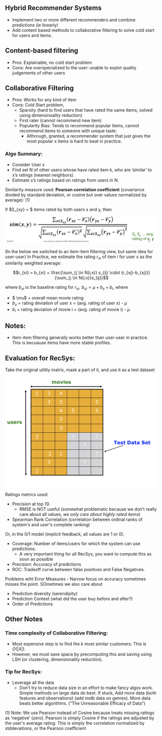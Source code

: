 ## Hybrid Recommender Systems
 - Implement two or more different recommenders and combine predictions (ie linearly)
 - Add content based methods to collaborative fitlering to solve cold start for users and items.

## Content-based filtering

 - Pros: Explainable, no cold start problem 
 - Cons: Are overspecialized to the user: unable to explot quality judgements of other users

## Collaborative Filtering
- Pros: Works for any kind of item
- Cons: Cold Start problem,
  - Sparsity (hard to find users that have rated the same items, solved using dimensinoality reduction)
  - First rater (cannot recommend new item)
  - Popularity Bias: Tends to recommend popular items, cannot recommend items to someone with unique taste.
    - Althrough, granted, a recommender system that just gives the most popular x items is hard to beat in practice.
### Algo Summary: 
 - Consider User x
 - Find set N of other users whose have rated item k, who are ’similar’ to x’s ratings (nearest neighbors).
 - Estimate x’s ratings based on ratings from users in N.
  
Similarity measure used: **Pearson correlation coefficient** (covariance divided by standard deviation, or cosine but over values normalized by average): (1)

If $S_{xy} = $ items rated by both users x and y, then

![Screenshot 2019-10-25 at 4.55.40 PM.png](/assets/blog_resources/358EC6597BF13C67062143B8E7B8357B.png)

(In the below we switched to an item-item filtering view, but same idea for user-user)
In Practice, we estimate the rating $r_{xi}$ of item i for user x as the similarity weighted average:

$$r_{xi} = b_{xi} + \frac{\sum_{j \in N(i;x)} s_{ij} \cdot (r_{xj}-b_{xj})} {\sum_{j \in N(i;x)}s_{ij}}$$

where $b_{xi}$ is the baseline rating for $r_{xi}$.
$b_{xi} = \mu + b_x + b_i$, where
 - $ \mu$ = overall mean movie rating
 - $b_x$ = rating deviation of user x = (avg. rating of user x) - $\mu$
 - $b_i$ = rating deviation of movie i = (avg. rating of movie i) - $\mu$
 
## Notes: 
  - Item-item filtering generally works better than user-user in practice. This is becuause items have more stable profiles.

## Evaluation for RecSys:

Take the original utility matrix, mask a part of it, and use it as a test dataset

![Screenshot 2019-10-25 at 5.16.36 PM.png](/assets/blog_resources/19759B2080575CAACD7E8ED02703FDD7.png)

Ratings metrics used:
  - Precision at top 10.
    - RMSE is NOT useful (somewhat problematic because we don’t really care about all values, _we only care about highly rated items_)
  - Spearman Rank Correlation (correlation between ordinal ranks of system's and user's complete ranking)

Or, in the 0/1 model (implicit feedback, all values are 1 or 0).
  - Coverage: Number of items/users for which the system can use predictions. 
    - A very important thing for all RecSys, you want to compute this as soon as possible  
  - Precision: Accuracy of predictions
  - ROC: Tradeoff curve between false positives and False Negatives.
  
Problems wiht Error Measures - Narrow focus on accuracy sometimes misses the point. SOmetimes we also care about
  - Prediction diversity (serendipity)
  - Prediction Context (what did the user buy before and after?)
  - Order of Predictions

## Other Notes
### Time complexity of Collaborative Filtering:
   - Most expensive step is to find the $k$ most similar customers: This is $O(|X|)$.
   - However, we must save space by precomputing this and saving using LSH (or clustering, dimensionality reduction).
   
### Tip for RecSys:
  - Leverage all the data
    - Don't try to reduce data size in an effort to make fancy algos work. Simple methods on large data do best. If stuck, Add more data (both features and observations) (add imdb data on genres). More data beats better algorithms. ("The Unreasonable Efficacy of Data")
  

(1) Note: We use Pearson instead of Cosine because treats missing ratings as ’negative’ (zero). Pearson is simply Cosine if the ratings are adjusted by the user's average rating. This is simply the correlation normalized by stddevaitions, or the Pearson coefficient